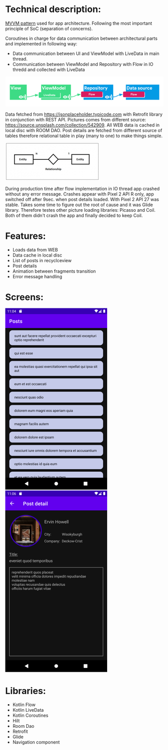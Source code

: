 # Technical description:
[MVVM pattern](https://developer.android.com/jetpack/guide#overview) used for app architecture. Following the most important principle of SoC (separation of concerns).

Coroutines in charge for data communication between architectural parts and implemented in following way:
 - Data communication between UI and ViewModel with LiveData in main thread. 
 - Communication between ViewModel and Repository with Flow in IO thredd and collected with LiveData
 
![screen](livedata_with_coroutines_and_flow_SMALL.png)

Data fetched from https://jsonplaceholder.typicode.com with Retrofit library in conjunction with REST API. Pictures comes from different source: https://source.unsplash.com/collection/542909.
All WEB data is cached in local disc with ROOM DAO. Post details are fetched from different source of tables therefore relational table in play (many to one) to make things simple.

![screen](sql_many_to_one_relationships_SMALL.png)

During production time after flow implementation in IO thread app crashed without any error message. Crashes appear with Pixel 2 API R only, app switched off after 9sec. when post details loaded. With Pixel 2 API 27 was stable. Takes some time to figure out the root of cause and it was Glide library. Therefore testes other picture loading libraries: Picasso and Coil. Both of them didn't crash the app and finally  decided  to keep Coil.


# Features:
*	Loads data from WEB
*	Data cache in local disc
*	List of posts in recyclceview
*	Post details
*	Animation between fragments transition
*	Error message handling

# Screens:
![screen](Screenshot_1.png)
![screen](Screenshot_2.png)

# Libraries:
*	Kotlin Flow
*	Kotlin LiveData
*	Kotlin Coroutines
*	Hilt
*	Room Dao
*	Retrofit
*	Glide
*	Navigation component
